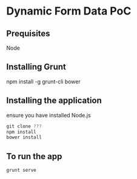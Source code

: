 # Dynamic Form Data PoC


## Prequisites 
Node

## Installing Grunt
npm install -g grunt-cli bower

## Installing the application
ensure you have installed Node.js

```javascript
git clone ???
npm install
bower install
```

## To run the app
```javascript
grunt serve
```